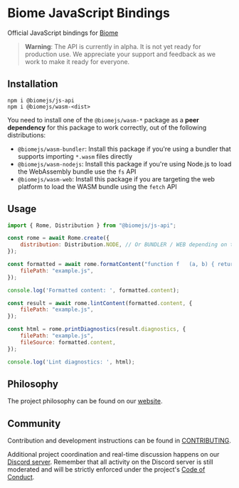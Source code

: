 # Biome JavaScript Bindings

Official JavaScript bindings for [Biome](https://biomejs.dev/)

> **Warning**:
> The API is currently in alpha. It is not yet ready for production use. We appreciate your support and feedback as we work to make it ready for everyone.

## Installation

```shell
npm i @biomejs/js-api
npm i @biomejs/wasm-<dist>
```

You need to install one of the `@biomejs/wasm-*` package as a **peer dependency** for this package to work correctly, out of the following distributions:
- `@biomejs/wasm-bundler`: Install this package if you're using a bundler that supports importing `*.wasm` files directly
- `@biomejs/wasm-nodejs`: Install this package if you're using Node.js to load the WebAssembly bundle use the `fs` API
- `@biomejs/wasm-web`: Install this package if you are targeting the web platform to load the WASM bundle using the `fetch` API

## Usage

```js
import { Rome, Distribution } from "@biomejs/js-api";

const rome = await Rome.create({
	distribution: Distribution.NODE, // Or BUNDLER / WEB depending on the distribution package you've installed
});

const formatted = await rome.formatContent("function f   (a, b) { return a == b; }", {
	filePath: "example.js",
});

console.log('Formatted content: ', formatted.content);

const result = await rome.lintContent(formatted.content, {
	filePath: "example.js",
});

const html = rome.printDiagnostics(result.diagnostics, {
	filePath: "example.js",
	fileSource: formatted.content,
});

console.log('Lint diagnostics: ', html);
```

## Philosophy

The project philosophy can be found on our [website](https://docs.rome.tools/internals/philosophy/).

## Community

Contribution and development instructions can be found in [CONTRIBUTING](../../CONTRIBUTING.md).

Additional project coordination and real-time discussion happens on our [Discord server](https://discord.gg/BypW39g6Yc). Remember that all activity on the Discord server is still moderated and will be strictly enforced under the project's [Code of Conduct](../../CODE_OF_CONDUCT.md).
